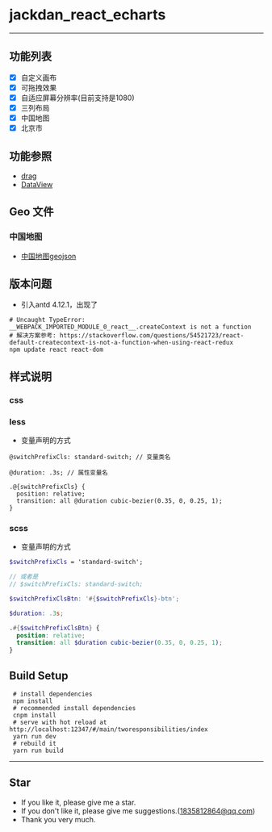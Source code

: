 # jackdan_react_echarts
 
------

## 功能列表

- [X] 自定义画布
- [X] 可拖拽效果
- [X] 自适应屏幕分辨率(目前支持是1080)
- [X] 三列布局
- [X] 中国地图
- [X] 北京市

## 功能参照

- [drag](https://developer.mozilla.org/zh-CN/docs/Web/API/HTML_Drag_and_Drop_API/Drag_operations)
- [DataView](https://developer.mozilla.org/zh-CN/docs/Web/JavaScript/Reference/Global_Objects/DataView)

## Geo 文件

### 中国地图

- [中国地图geojson](https://github.com/JackDan9/jackdan_react_echarts/blob/master/src/static/json/china.json)

## 版本问题

- 引入antd 4.12.1，出现了

```shell
# Uncaught TypeError: __WEBPACK_IMPORTED_MODULE_0_react__.createContext is not a function
# 解决方案参考: https://stackoverflow.com/questions/54521723/react-default-createcontext-is-not-a-function-when-using-react-redux
npm update react react-dom
```

## 样式说明

### css

### less

- 变量声明的方式

```less
@switchPrefixCls: standard-switch; // 变量类名

@duration: .3s; // 属性变量名

.@{switchPrefixCls} {
  position: relative;
  transition: all @duration cubic-bezier(0.35, 0, 0.25, 1); 
}
```

### scss

- 变量声明的方式

```scss
$switchPrefixCls = 'standard-switch';

// 或者是
// $switchPrefixCls: standard-switch;

$switchPrefixClsBtn: '#{$switchPrefixCls}-btn';

$duration: .3s;

.#{$switchPrefixClsBtn} {
  position: relative;
  transition: all $duration cubic-bezier(0.35, 0, 0.25, 1);
}
```


## Build Setup

```
 # install dependencies
 npm install
 # recommended install dependencies
 cnpm install
 # serve with hot reload at http://localhost:12347/#/main/tworesponsibilities/index
 yarn run dev
 # rebuild it
 yarn run build
```
 
------
 
## Star
- If you like it, please give me a star.
- If you don't like it, please give me suggestions.(1835812864@qq.com)
- Thank you very much.

 
